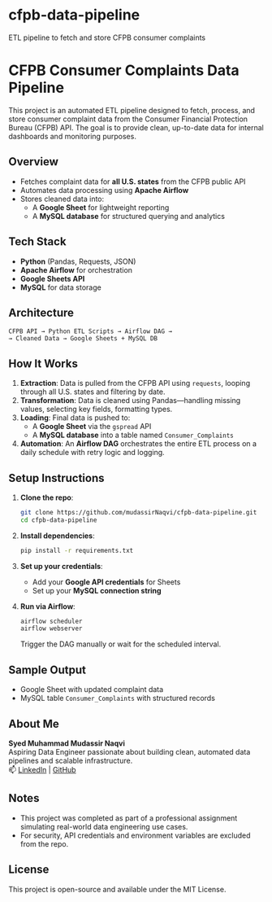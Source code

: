 # cfpb-data-pipeline
ETL pipeline to fetch and store CFPB consumer complaints

# CFPB Consumer Complaints Data Pipeline

This project is an automated ETL pipeline designed to fetch, process, and store consumer complaint data from the Consumer Financial Protection Bureau (CFPB) API. The goal is to provide clean, up-to-date data for internal dashboards and monitoring purposes.

## Overview

- Fetches complaint data for **all U.S. states** from the CFPB public API
- Automates data processing using **Apache Airflow**
- Stores cleaned data into:
  - A **Google Sheet** for lightweight reporting
  - A **MySQL database** for structured querying and analytics

## Tech Stack

- **Python** (Pandas, Requests, JSON)
- **Apache Airflow** for orchestration
- **Google Sheets API**
- **MySQL** for data storage

## Architecture

```
CFPB API → Python ETL Scripts → Airflow DAG →
→ Cleaned Data → Google Sheets + MySQL DB
```

## How It Works

1. **Extraction**: Data is pulled from the CFPB API using `requests`, looping through all U.S. states and filtering by date.
2. **Transformation**: Data is cleaned using Pandas—handling missing values, selecting key fields, formatting types.
3. **Loading**: Final data is pushed to:
   - A **Google Sheet** via the `gspread` API
   - A **MySQL database** into a table named `Consumer_Complaints`
4. **Automation**: An **Airflow DAG** orchestrates the entire ETL process on a daily schedule with retry logic and logging.

## Setup Instructions

1. **Clone the repo**:
   ```bash
   git clone https://github.com/mudassirNaqvi/cfpb-data-pipeline.git
   cd cfpb-data-pipeline
   ```

2. **Install dependencies**:
   ```bash
   pip install -r requirements.txt
   ```

3. **Set up your credentials**:
   - Add your **Google API credentials** for Sheets
   - Set up your **MySQL connection string**

4. **Run via Airflow**:
   ```bash
   airflow scheduler
   airflow webserver
   ```
   Trigger the DAG manually or wait for the scheduled interval.

## Sample Output

- Google Sheet with updated complaint data
- MySQL table `Consumer_Complaints` with structured records

## About Me

**Syed Muhammad Mudassir Naqvi**  
Aspiring Data Engineer passionate about building clean, automated data pipelines and scalable infrastructure.  
📫 [LinkedIn](https://www.linkedin.com/in/syedmuhammadmudassir/) | [GitHub](https://github.com/mudassirNaqvi)

## Notes

- This project was completed as part of a professional assignment simulating real-world data engineering use cases.
- For security, API credentials and environment variables are excluded from the repo.

## License

This project is open-source and available under the MIT License.
